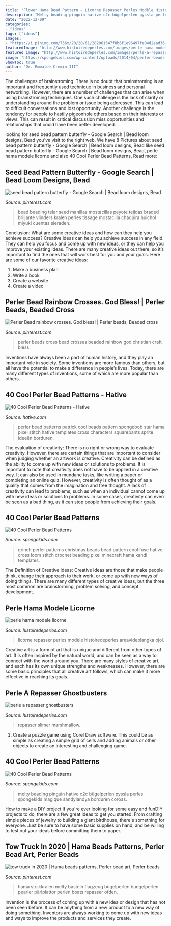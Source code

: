 ```yaml
---
title: "Flower Hama Bead Pattern ~ Licorne Repasser Perles Modèle Histoiredeperles Areavideolangka Ojol"
description: "Melty beading pinguin hative c2c bügelperlen pyssla perles spongekids magique sandylandya borduren coroas"
date: "2022-12-09"
categories:
- "ideas"
tags: ["ideas"]
images:
- "https://i.pinimg.com/736x/20/20/61/202061347f8b6f1e96497fe04d2ead36--perler-beads-rainbows.jpg"
featuredImage: "http://www.histoiredeperles.com/images/perle-hama-modele-licorne_9.jpg"
featured_image: "http://www.histoiredeperles.com/images/perle-a-repasser-ghostbusters_8.jpg"
image: "https://spongekids.com/wp-content/uploads/2014/04/perler-beads-patterns/21-penguin-perler-beads-patterns.jpg"
ShowToc: true
author: "Dr. Emmalee Cremin III"
---
```



The challenges of brainstroming.
There is no doubt that brainstroming is an important and frequently used technique in business and personal networking. However, there are a number of challenges that can arise when using brainstroming techniques. One such challenge is the lack of clarity or understanding around the problem or issue being addressed. This can lead to difficult conversations and lost opportunity. Another challenge is the tendency for people to hastily pigeonhole others based on their interests or views. This can result in critical discussion miss opportunities and relationships that could have been better developed.

	

		
looking for seed bead pattern butterfly - Google Search | Bead loom designs, Bead you've visit to the right web. We have 8 Pictures about seed bead pattern butterfly - Google Search | Bead loom designs, Bead like seed bead pattern butterfly - Google Search | Bead loom designs, Bead, perle hama modele licorne and also 40 Cool Perler Bead Patterns. Read more:
		
    
## Seed Bead Pattern Butterfly - Google Search | Bead Loom Designs, Bead

<img loading=lazy src="https://i.pinimg.com/736x/88/58/c0/8858c05be8418f66017d151498394093.jpg" onerror="this.onerror=null;this.src='https://tse4.mm.bing.net/th?id=OIP.H9Wf-W7o4rQkWl13t0CyBAHaMD&amp;pid=15.1';" alt="seed bead pattern butterfly - Google Search | Bead loom designs, Bead">

_Source: pinterest.com_

>bead beading telar seed manillas mostacillas peyote tejidas braded briljante vlinders kralen perles tissage mostacilla chaquira huichol miyuki cuentas sieraden. 

	

Conclusion: What are some creative ideas and how can they help you achieve success?
Creative ideas can help you achieve success in any field. They can help you focus and come up with new ideas, or they can help you improve your existing ideas. There are many creative ideas out there, so it’s important to find the ones that will work best for you and your goals. Here are some of our favorite creative ideas: 
1. Make a business plan 
2. Write a book 
3. Create a website 
4. Create a video 

    
## Perler Bead Rainbow Crosses. God Bless! | Perler Beads, Beaded Cross

<img loading=lazy src="https://i.pinimg.com/736x/20/20/61/202061347f8b6f1e96497fe04d2ead36--perler-beads-rainbows.jpg" onerror="this.onerror=null;this.src='https://tse1.mm.bing.net/th?id=OIP.7i8LKXPJ_WP7Vh8PIjiJ1wHaNK&amp;pid=15.1';" alt="Perler Bead rainbow crosses. God bless! | Perler beads, Beaded cross">

_Source: pinterest.com_

>perler beads cross bead crosses beaded rainbow god christian craft bless. 

	

Inventions have always been a part of human history, and they play an important role in society. Some inventions are more famous than others, but all have the potential to make a difference in people’s lives. Today, there are many different types of inventions, some of which are more popular than others.

    
## 40 Cool Perler Bead Patterns - Hative

<img loading=lazy src="https://hative.com/wp-content/uploads/2014/04/perler-beads-patterns/13-patrick-perler-beads-patterns.png" onerror="this.onerror=null;this.src='https://tse1.mm.bing.net/th?id=OIP.GKy60XG9SP3-ZHd1tkW-pQHaLO&amp;pid=15.1';" alt="40 Cool Perler Bead Patterns - Hative">

_Source: hative.com_

>perler bead patterns patrick cool beads pattern spongebob star hama pixel stitch hative templates cross characters squarepants sprite ideeën borduren. 

	

The evaluation of creativity: There is no right or wrong way to evaluate creativity. However, there are certain things that are important to consider when judging whether an artwork is creative.
Creativity can be defined as the ability to come up with new ideas or solutions to problems. It is important to note that creativity does not have to be applied in a creative way. It can also be used in mundane tasks, like writing a paper or completing an online quiz. However, creativity is often thought of as a quality that comes from the imagination and free thought. A lack of creativity can lead to problems, such as when an individual cannot come up with new ideas or solutions to problems. In some cases, creativity can even be seen as a bad thing, as it can stop people from achieving their goals.

    
## 40 Cool Perler Bead Patterns

<img loading=lazy src="https://spongekids.com/wp-content/uploads/2014/04/perler-beads-patterns/33-christmas-grinch.png" onerror="this.onerror=null;this.src='https://tse1.mm.bing.net/th?id=OIP.Y7_GT86Ka6ltj6dZ13O54wHaKj&amp;pid=15.1';" alt="40 Cool Perler Bead Patterns">

_Source: spongekids.com_

>grinch perler patterns christmas beads bead pattern cool fuse hative cross loom stitch crochet beading pixel minecraft hama kandi templates. 

	

The Definition of Creative Ideas:
Creative ideas are those that make people think, change their approach to their work, or come up with new ways of doing things. There are many different types of creative ideas, but the three most common are brainstorming, problem solving, and concept development.

    
## Perle Hama Modele Licorne

<img loading=lazy src="http://www.histoiredeperles.com/images/perle-hama-modele-licorne_9.jpg" onerror="this.onerror=null;this.src='https://tse4.mm.bing.net/th?id=OIP.kVkGrG8-IdQmnSe0jxWV3gHaJ4&amp;pid=15.1';" alt="perle hama modele licorne">

_Source: histoiredeperles.com_

>licorne repasser perles modèle histoiredeperles areavideolangka ojol. 

	

Creative art is a form of art that is unique and different from other types of art. It is often inspired by the natural world, and can be seen as a way to connect with the world around you. There are many styles of creative art, and each has its own unique strengths and weaknesses. However, there are some basic principles that all creative art follows, which can make it more effective in reaching its goals.

    
## Perle A Repasser Ghostbusters

<img loading=lazy src="http://www.histoiredeperles.com/images/perle-a-repasser-ghostbusters_8.jpg" onerror="this.onerror=null;this.src='https://tse2.mm.bing.net/th?id=OIP.LS_SYTu5mk2YhotMNzjqRgHaNK&amp;pid=15.1';" alt="perle a repasser ghostbusters">

_Source: histoiredeperles.com_

>repasser slimer marshmallow. 

	

1. Create a puzzle game using Corel Draw software. This could be as simple as creating a simple grid of cells and adding animals or other objects to create an interesting and challenging game. 

    
## 40 Cool Perler Bead Patterns

<img loading=lazy src="https://spongekids.com/wp-content/uploads/2014/04/perler-beads-patterns/21-penguin-perler-beads-patterns.jpg" onerror="this.onerror=null;this.src='https://tse3.mm.bing.net/th?id=OIP.bisA7qchIzG4eG_vYqa-zwHaH-&amp;pid=15.1';" alt="40 Cool Perler Bead Patterns">

_Source: spongekids.com_

>melty beading pinguin hative c2c bügelperlen pyssla perles spongekids magique sandylandya borduren coroas. 

	

How to make a DIY project
If you're ever looking for some easy and funDIY projects to do, there are a few great ideas to get you started. From crafting simple pieces of jewelry to building a giant birdhouse, there's something for everyone. Just be sure to have some basic supplies on hand, and be willing to test out your ideas before committing them to paper.

    
## Tow Truck In 2020 | Hama Beads Patterns, Perler Bead Art, Perler Beads

<img loading=lazy src="https://i.pinimg.com/736x/e8/74/7d/e8747d1cfc1cae6fa7cdef2402e29ccf.jpg" onerror="this.onerror=null;this.src='https://tse3.mm.bing.net/th?id=OIP.LF4c61hTsUwXfZPnCpXIzwHaJ3&amp;pid=15.1';" alt="tow truck in 2020 | Hama beads patterns, Perler bead art, Perler beads">

_Source: pinterest.com_

>hama strijkkralen melty basteln flugzeug bügelperlen buegelperlen pearler pärlplattor perlen boats repasser ofden. 

	

Invention is the process of coming up with a new idea or design that has not been seen before. It can be anything from a new product to a new way of doing something. Inventors are always working to come up with new ideas and ways to improve the products and services they create.

